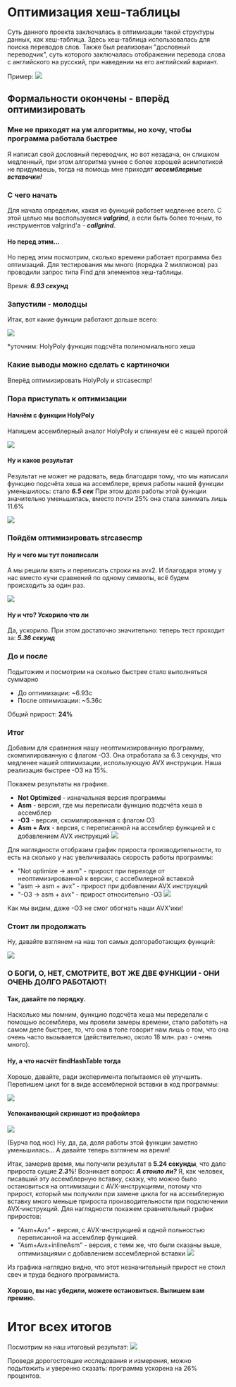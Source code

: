 # Оптимизация хеш-таблицы
Суть данного проекта заключалась в оптимизации такой структуры данных, как хеш-таблица. Здесь хеш-таблица использовалась для поиска переводов слов. Также был реализован "дословный переводчик", суть которого заключалась отображении перевода слова с английского на русский, при наведении на его английский вариант.

Пример:
![](https://i.imgur.com/IosgJ2t.png)


## Формальности окончены - вперёд оптимизировать
### Мне не приходят на ум алгоритмы, но хочу, чтобы программа работала быстрее
Я написал свой дословный переводчик, но вот незадача, он слишком медленный, при этом алгоритма умнее с более хорошей асимпотикой не придумаешь, тогда на помощь мне приходят ***ассемблерные вставочки!*** 
### С чего начать
Для начала определим, какая из функций работает медленее всего. С этой целью мы воспользуемся ***valgrind***, а если быть более точным, то инструментов valgrind'a - ***callgrind***. 

#### Но перед этим...
Но перед этим посмотрим, сколько времени работает программа без оптимзаций.
Для тестирования мы много (порядка 2 миллионов) раз проводили запрос типа Find для элементов хеш-таблицы.

Время: ***6.93 секунд***

### Запустили - молодцы
Итак, вот какие функции работают дольше всего:

![](https://i.imgur.com/5LpSiMd.png)

*уточним: HolyPoly функция подсчёта полиномиального хеша

### Какие выводы можно сделать с картиночки
Вперёд оптимизировать HolyPoly и strcasecmp!

### Пора приступать к оптимизации
#### Начнём с функции HolyPoly
Напишем ассемблерный аналог HolyPoly и слинкуем её с нашей прогой

![](https://i.imgur.com/HVZp55T.png)


#### Ну и каков результат

Результат не может не радовать, ведь благодаря тому, что мы написали функцию подсчёта хеша на ассемблере, время работы нашей функции уменьшилось: стало ***6.5 сек***
При этом доля работы этой функции значительно уменьшилась, вместо почти 25% она стала занимать лишь 11.6%

![](https://i.imgur.com/d9cueHJ.png)



### Пойдём оптимизировать strcasecmp

#### Ну и чего мы тут понаписали
А мы решили взять и переписать строки на avx2. И благодаря этому у нас вместо кучи сравнений по одному символы, всё будем происходить за один раз.

![](https://i.imgur.com/0yOm3Sh.png)


#### Ну и что? Ускорило что ли
Да, ускорило.
При этом достаточно значительно: теперь тест проходит за: ***5.36 секунд***


### До и после
Подытожим и посмотрим на сколько быстрее стало выполняться суммарно
* До оптимизации: ~6.93c
* После оптимизации: ~5.36c

Общий прирост: **24%**

### Итог
Добавим для сравнения нашу неоптимизированную программу, скомпилированную с флагом -О3. Она отработала за 6.3 секунды, что медленее нашей оптимизации, использующую AVX инструкции. Наша реализация быстрее -О3 на 15%.

Покажем результаты на графике.
* **Not Optimized** - изначальная версия программы
* **Asm** - версия, где мы переписали функцию подсчёта хеша в ассемблер
* **-O3** - версия, скомилированная с флагом О3
* **Asm + Avx** - версия, c переписанной на ассемблер функцией и с добавлением AVX инструкций
![](https://i.imgur.com/hcMS8tk.png)

Для наглядности отобразим график прироста производительности, то есть на сколько у нас увеличивалась скорость работы программы:
* "Not optimize -> asm" - прирост при переходе от неоптимизированной к версии, с ассебмлерной вставкой
* "asm -> asm + avx" - прирост при добавлении AVX инструкций
* "-O3 -> asm + avx" - прирост относительно -O3
![](https://i.imgur.com/eNpZgDS.png)

Как мы видим, даже -О3 не смог обогнать наши AVX'ики!

### Стоит ли продолжать
Ну, давайте взглянем на наш топ самых долгоработающих функций:

![](https://i.imgur.com/IqsgDWF.png)

### О БОГИ, О, НЕТ, СМОТРИТЕ, ВОТ ЖЕ ДВЕ ФУНКЦИИ - ОНИ ОЧЕНЬ ДОЛГО РАБОТАЮТ!
#### Так, давайте по порядку. 
Насколько мы помним, функцию подсчёта хеша мы переделали с помощью ассемблера, мы провели замеры времени, стало работать на самом деле быстрее, то, что она в топе говорит нам лишь о том, что она очень часто вызывается (действительно, около 18 млн. раз - очень много). 
#### Ну, а что насчёт findHashTable тогда
Хорошо, давайте, ради эксперимента попытаемся её улучшить. Перепишем цикл for в виде ассемблерной вставки в код программы:

![](https://i.imgur.com/MIJoM8U.png)

#### Успокаивающий скриншот из профайлера
![](https://i.imgur.com/6bejf8j.png)

(Бурча под нос) Ну, да, да, доля работы этой функции заметно уменьшилась...
А давайте теперь взглянем на время!

Итак, замерив время, мы получили результат в **5.24 секунды**, что дало прироста сущие ***2.3%***! Возникает вопрос: ***А стоило ли?*** Я, как человек, писавший эту ассемблерную вставку, скажу, что можно было остановиться на оптимизации с AVX-инструкциями, потому что прирост, который мы получили при замене цикла for на ассемблерную вставку много меньше прироста производительности при подключении AVX-инструкций. Для наглядности покажем сравнительный график приростов:

* "Asm+Avx" - версия, с AVX-инструкцией и одной польностью переписанной на ассемблер функцией.
* "Asm+Avx+inlineAsm" - версия, с теми же, что были сказаны выше, оптимизациями с добавлением ассемблерной вставки
![](https://i.imgur.com/9PtkwqM.png)

Из графика наглядно видно, что этот незначительный прирост не стоил свеч и труда бедного программиста.

#### Хорошо, вы нас убедили, можете остановиться. Выпишем вам премию.

# Итог всех итогов
Посмотрим на наш итоговый результат:
![](https://i.imgur.com/eNpZgDS.png)

Проведя дорогостоящие исследования и измерения, можно подытожить и уверенно сказать: программа ускорена на 26% процентов.